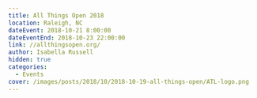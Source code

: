 ```yaml
---
title: All Things Open 2018
location: Raleigh, NC
dateEvent: 2018-10-21 8:00:00
dateEventEnd: 2018-10-23 22:00:00
link: //allthingsopen.org/
author: Isabella Russell
hidden: true
categories:
  - Events
cover: /images/posts/2018/10/2018-10-19-all-things-open/ATL-logo.png
---
```

